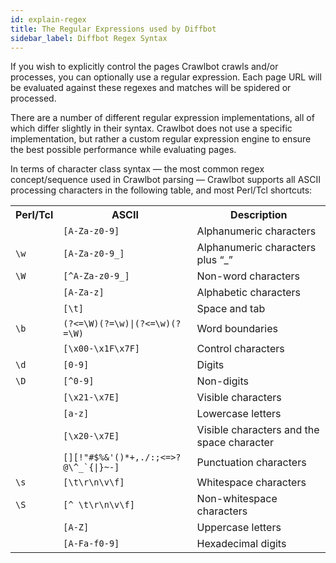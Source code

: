```yaml
---
id: explain-regex
title: The Regular Expressions used by Diffbot
sidebar_label: Diffbot Regex Syntax
---
```


<p>If you wish to explicitly control the pages Crawlbot crawls and/or processes, you can optionally use a regular expression. Each page URL will be evaluated against these regexes and matches will be spidered or processed.</p>
<p>There are a number of different regular expression implementations, all of which differ slightly in their syntax.&nbsp;Crawlbot does not use a specific implementation, but rather a custom regular expression engine to ensure the best possible performance while evaluating pages.</p>
<p>In terms of character class syntax — the most common regex concept/sequence used in Crawlbot parsing — Crawlbot supports all ASCII processing characters in the following table, and most Perl/Tcl shortcuts:</p>
<table class="wikitable">
<tbody>
<tr>
<th>Perl/Tcl</th>
<th>ASCII</th>
<th>Description</th>
</tr>
<tr>
<td></td>
<td><code>[A-Za-z0-9]</code></td>
<td>Alphanumeric characters</td>
</tr>
<tr>
<td><code>\w</code></td>
<td><code>[A-Za-z0-9_]</code></td>
<td>Alphanumeric characters plus “_”</td>
</tr>
<tr>
<td><code>\W</code></td>
<td><code>[^A-Za-z0-9_]</code></td>
<td>Non-word characters</td>
</tr>
<tr>
<td></td>
<td><code>[A-Za-z]</code></td>
<td>Alphabetic characters</td>
</tr>
<tr>
<td></td>
<td><code>[\t]</code></td>
<td>Space and tab</td>
</tr>
<tr>
<td><code>\b</code></td>
<td><code>(?&lt;=\W)(?=\w)|(?&lt;=\w)(?=\W)</code></td>
<td>Word boundaries</td>
</tr>
<tr>
<td></td>
<td><code>[\x00-\x1F\x7F]</code></td>
<td>Control characters</td>
</tr>
<tr>
<td><code>\d</code></td>
<td><code>[0-9]</code></td>
<td>Digits</td>
</tr>
<tr>
<td><code>\D</code></td>
<td><code>[^0-9]</code></td>
<td>Non-digits</td>
</tr>
<tr>
<td></td>
<td><code>[\x21-\x7E]</code></td>
<td>Visible characters</td>
</tr>
<tr>
<td></td>
<td><code>[a-z]</code></td>
<td>Lowercase letters</td>
</tr>
<tr>
<td></td>
<td><code>[\x20-\x7E]</code></td>
<td>Visible characters and the space character</td>
</tr>
<tr>
<td></td>
<td><code>[][!"#$%&amp;'()*+,./:;&lt;=&gt;?@\^_`{|}~-]</code></td>
<td>Punctuation characters</td>
</tr>
<tr>
<td><code>\s</code></td>
<td><code>[\t\r\n\v\f]</code></td>
<td>Whitespace characters</td>
</tr>
<tr>
<td><code>\S</code></td>
<td><code>[^ \t\r\n\v\f]</code></td>
<td>Non-whitespace characters</td>
</tr>
<tr>
<td></td>
<td><code>[A-Z]</code></td>
<td>Uppercase letters</td>
</tr>
<tr>
<td></td>
<td><code>[A-Fa-f0-9]</code></td>
<td>Hexadecimal digits</td>
</tr>
</tbody>
</table>
